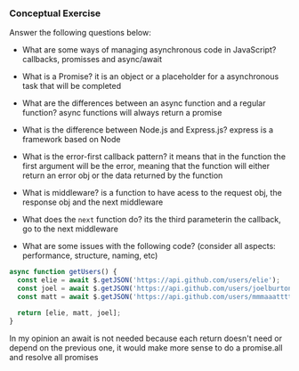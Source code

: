 ### Conceptual Exercise

Answer the following questions below:

- What are some ways of managing asynchronous code in JavaScript?
callbacks, promisses and async/await

- What is a Promise?
it is an object or a placeholder for a asynchronous task that will be completed 

- What are the differences between an async function and a regular function?
async functions will always return a promise

- What is the difference between Node.js and Express.js?
express is a framework based on Node

- What is the error-first callback pattern?
it means that in the function the first argument will be the error, meaning that the function will either return an error obj or the data returned by the function

- What is middleware?
is a function to have acess to the request obj, the response obj and the next middleware

- What does the `next` function do?
its the third parameterin the callback, go to the next middleware

- What are some issues with the following code? (consider all aspects: performance, structure, naming, etc)

```js
async function getUsers() {
  const elie = await $.getJSON('https://api.github.com/users/elie');
  const joel = await $.getJSON('https://api.github.com/users/joelburton');
  const matt = await $.getJSON('https://api.github.com/users/mmmaaatttttt');

  return [elie, matt, joel];
}
```

In my opinion an await is not needed because each return doesn't need or depend on the previous one, it would make more sense to do a promise.all and resolve all promises
